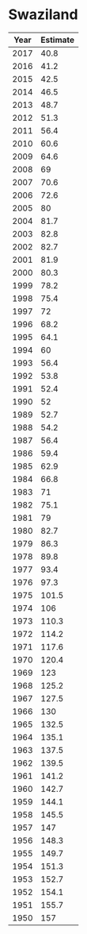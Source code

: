 # Swaziland

| Year | Estimate |
| ---- | -------- |
| 2017 | 40.8 |
| 2016 | 41.2 |
| 2015 | 42.5 |
| 2014 | 46.5 |
| 2013 | 48.7 |
| 2012 | 51.3 |
| 2011 | 56.4 |
| 2010 | 60.6 |
| 2009 | 64.6 |
| 2008 | 69 |
| 2007 | 70.6 |
| 2006 | 72.6 |
| 2005 | 80 |
| 2004 | 81.7 |
| 2003 | 82.8 |
| 2002 | 82.7 |
| 2001 | 81.9 |
| 2000 | 80.3 |
| 1999 | 78.2 |
| 1998 | 75.4 |
| 1997 | 72 |
| 1996 | 68.2 |
| 1995 | 64.1 |
| 1994 | 60 |
| 1993 | 56.4 |
| 1992 | 53.8 |
| 1991 | 52.4 |
| 1990 | 52 |
| 1989 | 52.7 |
| 1988 | 54.2 |
| 1987 | 56.4 |
| 1986 | 59.4 |
| 1985 | 62.9 |
| 1984 | 66.8 |
| 1983 | 71 |
| 1982 | 75.1 |
| 1981 | 79 |
| 1980 | 82.7 |
| 1979 | 86.3 |
| 1978 | 89.8 |
| 1977 | 93.4 |
| 1976 | 97.3 |
| 1975 | 101.5 |
| 1974 | 106 |
| 1973 | 110.3 |
| 1972 | 114.2 |
| 1971 | 117.6 |
| 1970 | 120.4 |
| 1969 | 123 |
| 1968 | 125.2 |
| 1967 | 127.5 |
| 1966 | 130 |
| 1965 | 132.5 |
| 1964 | 135.1 |
| 1963 | 137.5 |
| 1962 | 139.5 |
| 1961 | 141.2 |
| 1960 | 142.7 |
| 1959 | 144.1 |
| 1958 | 145.5 |
| 1957 | 147 |
| 1956 | 148.3 |
| 1955 | 149.7 |
| 1954 | 151.3 |
| 1953 | 152.7 |
| 1952 | 154.1 |
| 1951 | 155.7 |
| 1950 | 157 |